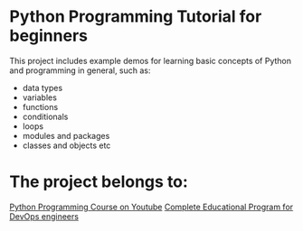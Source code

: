 # Python Programming Tutorial for beginners

This project includes example demos for learning basic concepts of Python and programming in general, such as:
- data types
- variables
- functions
- conditionals
- loops
- modules and packages
- classes and objects
etc

# The project belongs to: 

[Python Programming Course on Youtube](https://www.youtube.com/c/TechWorldwithNana)
[Complete Educational Program for DevOps engineers](https://www.techworld-with-nana.com/devops-bootcamp)
